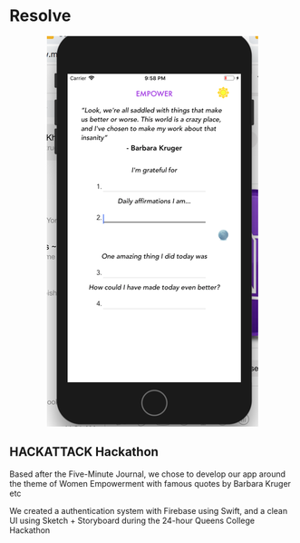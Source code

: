 # Resolve

<p align="center">
  <img src="https://raw.githubusercontent.com/Eashir/Empower/master/Empower.png">
</p>


## HACKATTACK Hackathon

Based after the Five-Minute Journal, we chose to develop our app around the theme of Women Empowerment with famous quotes by Barbara Kruger etc

We created a authentication system with Firebase using Swift, and a clean UI using Sketch + Storyboard during the 24-hour Queens College Hackathon

